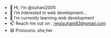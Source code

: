 - 👋 Hi, I’m @suhani2005
- 👀 I’m interested in web development...
- 🌱 I’m currently learning web development 
- 📫 Reach me out on : negisuhani83@gmail.com
- 😄 Pronouns: she,her


<!---
suhani2005/suhani2005 is a ✨ special ✨ repository because its `README.md` (this file) appears on your GitHub profile.
You can click the Preview link to take a look at your changes.
--->
